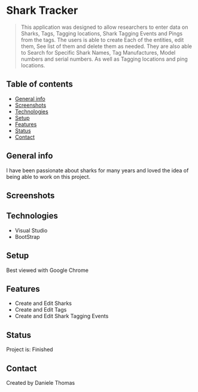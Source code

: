 # Shark Tracker
> This application was designed to allow researchers to enter data on Sharks, Tags, Tagging locations, Shark Tagging Events and Pings from the tags.  The users is able to create Each of the entities, edit them, See  list of them and delete them as needed.  They are also able to Search for Specific Shark Names, Tag Manufactures, Model numbers and serial numbers. As well as Tagging locations and ping locations.
## Table of contents
* [General info](#general-info)
* [Screenshots](#screenshots)
* [Technologies](#technologies)
* [Setup](#setup)
* [Features](#features)
* [Status](#status)
* [Contact](#contact)

## General info
I have been passionate about sharks for many years and loved the idea of being able to work on this project.

## Screenshots
 

 
## Technologies
* Visual Studio
* BootStrap


## Setup
Best viewed with Google Chrome

## Features
* Create and Edit Sharks
* Create and Edit Tags
* Create and Edit Shark Tagging Events


## Status
Project is: Finished

## Contact
Created by Daniele Thomas

